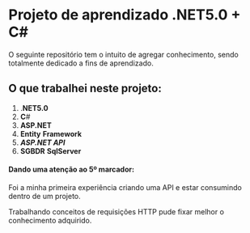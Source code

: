 # Projeto de aprendizado .NET5.0 + C# 

O seguinte repositório tem o intuito de agregar conhecimento, sendo totalmente dedicado a fins de aprendizado.

## O que trabalhei neste projeto:

1. .**NET5.0**
2. **C**#
3. **ASP.NET**
4. **Entity** **Framework**
5. ***ASP.NET API***
6. **SGBDR** **SqlServer**

#### Dando uma atenção ao 5º marcador:

Foi a minha primeira experiência criando uma API e estar consumindo dentro de um projeto.

Trabalhando conceitos de requisições HTTP pude fixar melhor o conhecimento adquirido.





